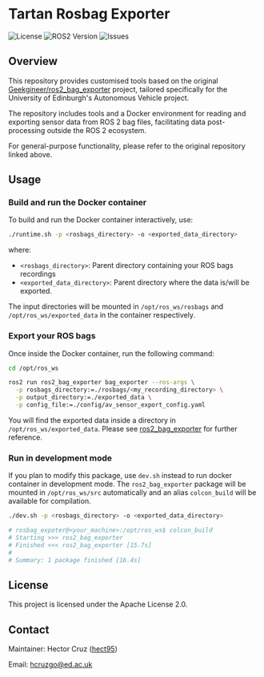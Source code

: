 # Tartan Rosbag Exporter

![License](https://img.shields.io/github/license/ros2/rosbag2)
![ROS2 Version](https://img.shields.io/badge/ROS2-Humble%20Hawksbill-brightgreen)
![Issues](https://img.shields.io/github/issues/ipab-rad/tartan_rosbag_exporter)

## Overview

This repository provides customised tools based on the original [Geekgineer/ros2_bag_exporter](https://github.com/Geekgineer/ros2_bag_exporter) project, tailored specifically for the University of Edinburgh's Autonomous Vehicle project.

The repository includes tools and a Docker environment for reading and exporting sensor data from ROS 2 bag files, facilitating data post-processing outside the ROS 2 ecosystem.

For general-purpose functionality, please refer to the original repository linked above.

## Usage

### Build and run the Docker container

To build and run the Docker container interactively, use:

```bash
./runtime.sh -p <rosbags_directory> -o <exported_data_directory>
```

where:

- `<rosbags_directory>`: Parent directory containing your ROS bags recordings
- `<exported_data_directory>`: Parent directory where the data is/will be exported.

The input directories will be mounted in `/opt/ros_ws/rosbags` and `/opt/ros_ws/exported_data` in the container respectively.

### Export your ROS bags

Once inside the Docker container, run the following command:

```bash
cd /opt/ros_ws

ros2 run ros2_bag_exporter bag_exporter --ros-args \
  -p rosbags_directory:=./rosbags/<my_recording_directory> \
  -p output_directory:=./exported_data \
  -p config_file:=./config/av_sensor_export_config.yaml
```

You will find the exported data inside a directory in `/opt/ros_ws/exported_data`. Please see [ros2_bag_exporter](./ros2_bag_exporter/README.md) for further reference.

### Run in development mode

If you plan to modify this package, use `dev.sh` instead to run docker container in development mode. The `ros2_bag_exporter` package will be mounted in `/opt/ros_ws/src` automatically and an alias `colcon_build` will be available for compilation.

```bash
./dev.sh -p <rosbags_directory> -o <exported_data_directory>

# rosbag_expoter@<your_machine>:/opt/ros_ws$ colcon_build
# Starting >>> ros2_bag_exporter
# Finished <<< ros2_bag_exporter [15.7s]
#
# Summary: 1 package finished [16.4s]
```


## License
This project is licensed under the Apache License 2.0.


## Contact
Maintainer: Hector Cruz ([hect95](https://github.com/hect95))

Email: hcruzgo@ed.ac.uk
